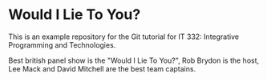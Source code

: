 # Would I Lie To You?

This is an example repository for the Git tutorial for IT 332: Integrative Programming and Technologies.

Best british panel show is the "Would I Lie To You?", Rob Brydon is the host, Lee Mack and David Mitchell are the best team captains.
